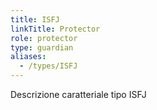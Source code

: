 ```yaml
---
title: ISFJ
linkTitle: Protector
role: protector
type: guardian
aliases:
  - /types/ISFJ
---
```

Descrizione caratteriale tipo ISFJ